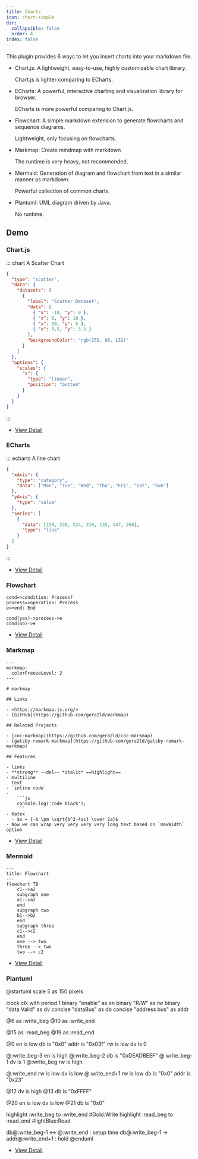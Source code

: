 ```yaml
---
title: Charts
icon: chart-simple
dir:
  collapsible: false
  order: 4
index: false
---
```


<!-- #region intro -->

This plugin provides 6 ways to let you insert charts into your markdown file.

- Chart.js: A lightweight, easy-to-use, highly customizable chart library.

  Chart.js is lighter comparing to ECharts.

- ECharts: A powerful, interactive charting and visualization library for browser.

  ECharts is more powerful comparing to Chart.js.

- Flowchart: A simple markdown extension to generate flowcharts and sequence diagrams.

  Lightweight, only focusing on flowcharts.

- Markmap: Create mindmap with markdown

  The runtime is very heavy, not recommended.

- Mermaid: Generation of diagram and flowchart from text in a similar manner as markdown.

  Powerful collection of common charts.

- Plantuml: UML diagram driven by Java.

  No runtime.

<!-- #endregion intro -->

<!-- more -->

## Demo

<!-- #region demo -->

### Chart.js

::: chart A Scatter Chart

```json
{
  "type": "scatter",
  "data": {
    "datasets": [
      {
        "label": "Scatter Dataset",
        "data": [
          { "x": -10, "y": 0 },
          { "x": 0, "y": 10 },
          { "x": 10, "y": 5 },
          { "x": 0.5, "y": 5.5 }
        ],
        "backgroundColor": "rgb(255, 99, 132)"
      }
    ]
  },
  "options": {
    "scales": {
      "x": {
        "type": "linear",
        "position": "bottom"
      }
    }
  }
}
```

:::

- [View Detail](./chartjs.md)

### ECharts

::: echarts A line chart

```json
{
  "xAxis": {
    "type": "category",
    "data": ["Mon", "Tue", "Wed", "Thu", "Fri", "Sat", "Sun"]
  },
  "yAxis": {
    "type": "value"
  },
  "series": [
    {
      "data": [150, 230, 224, 218, 135, 147, 260],
      "type": "line"
    }
  ]
}
```

:::

- [View Detail](./echarts.md)

### Flowchart

```flow
cond=>condition: Process?
process=>operation: Process
e=>end: End

cond(yes)->process->e
cond(no)->e
```

- [View Detail](./flowchart.md)

### Markmap

````markmap
---
markmap:
  colorFreezeLevel: 2
---

# markmap

## Links

- <https://markmap.js.org/>
- [GitHub](https://github.com/gera2ld/markmap)

## Related Projects

- [coc-markmap](https://github.com/gera2ld/coc-markmap)
- [gatsby-remark-markmap](https://github.com/gera2ld/gatsby-remark-markmap)

## Features

- links
- **strong** ~~del~~ *italic* ==highlight==
- multiline
  text
- `inline code`
-
    ```js
    console.log('code block');
    ```
- Katex
  - $x = {-b \pm \sqrt{b^2-4ac} \over 2a}$
- Now we can wrap very very very very long text based on `maxWidth` option
````

- [View Detail](./markmap.md)

### Mermaid

```mermaid
---
title: Flowchart
---
flowchart TB
    c1-->a2
    subgraph one
    a1-->a2
    end
    subgraph two
    b1-->b2
    end
    subgraph three
    c1-->c2
    end
    one --> two
    three --> two
    two --> c2
```

- [View Detail](./mermaid.md)

### Plantuml

@startuml
scale 5 as 150 pixels

clock clk with period 1
binary "enable" as en
binary "R/W" as rw
binary "data Valid" as dv
concise "dataBus" as db
concise "address bus" as addr

@6 as :write_beg
@10 as :write_end

@15 as :read_beg
@19 as :read_end

@0
en is low
db is "0x0"
addr is "0x03f"
rw is low
dv is 0

@:write_beg-3
en is high
@:write_beg-2
db is "0xDEADBEEF"
@:write_beg-1
dv is 1
@:write_beg
rw is high

@:write_end
rw is low
dv is low
@:write_end+1
rw is low
db is "0x0"
addr is "0x23"

@12
dv is high
@13
db is "0xFFFF"

@20
en is low
dv is low
@21
db is "0x0"

highlight :write_beg to :write_end #Gold:Write
highlight :read_beg to :read_end #lightBlue:Read

db@:write_beg-1 <-> @:write_end : setup time
db@:write_beg-1 -> addr@:write_end+1 : hold
@enduml

- [View Detail](./plantuml.md)

<!-- #endregion demo -->
